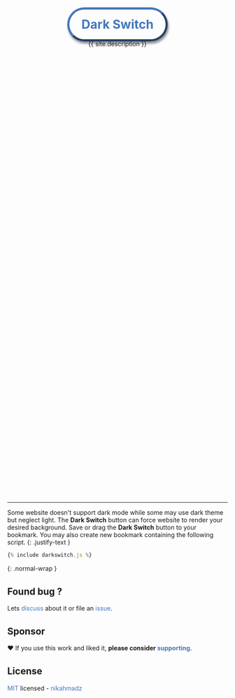 ---
---
<style>
.hero-1 .-title a,
a { color:#47b;text-decoration:none }
a:hover { text-decoration:underline;text-underline-offset:.1em }
hr { border-color:grey }
h2,h3,h4,h5,h6 { margin-top:2rem }
#_main { font-family:sans-serif }
#_layout { max-width:600px;margin:auto }
#_article { margin-bottom:4rem }
#_credit {
font-size:.83rem;
position:relative;
text-align:right;
margin:2rem 0;
}
.darkswitch {
border: 0.2em outset #47b;
padding: 0.6em 1em;
border-radius: 2em;
text-decoration: none;
box-shadow: 2px 5px 5px #00000070;
}
.hero-1 { margin:20vh auto 26vh auto }
</style>
<div class="hero-1">
<h1 align="center" class="-title">
<a class="darkswitch" href="{% include darkswitch.js %}">Dark Switch</a>
</h1>
<p align="center" class="-desc">{{ site.description }}</p>
</div>
<script src="{{ site.github.url }}/assets/js/darkswitch.js?v={{ site.github.build_revision }}"></script>

***

Some website doesn't support dark mode while some may use dark theme but neglect light.
The **Dark Switch** button can force website to render your desired background.
Save or drag the **Dark Switch** button to your bookmark.
You may also create new bookmark containing the following script.
{: .justify-text }

```js
{% include darkswitch.js %}
```
{: .normal-wrap }

## Found bug ?

Lets [discuss][] about it or file an [issue][].

[discuss]: https://github.com/nikahmadz/dark-switch/discussions "Go to Discussions"
[issue]: https://github.com/nikahmadz/dark-switch/issues "Go to Issues"

## Sponsor

❤️ If you use this work and liked it, **please consider [supporting][pay]**.

[pay]: https://nikahmadz.github.io/#!pay "See payment options"

## License

[MIT][] licensed - [nikahmadz][]

[MIT]: https://github.com/nikahmadz/central/blob/main/LICENSE "View license"
[nikahmadz]: https://nikahmadz.github.io "Visit my website"
